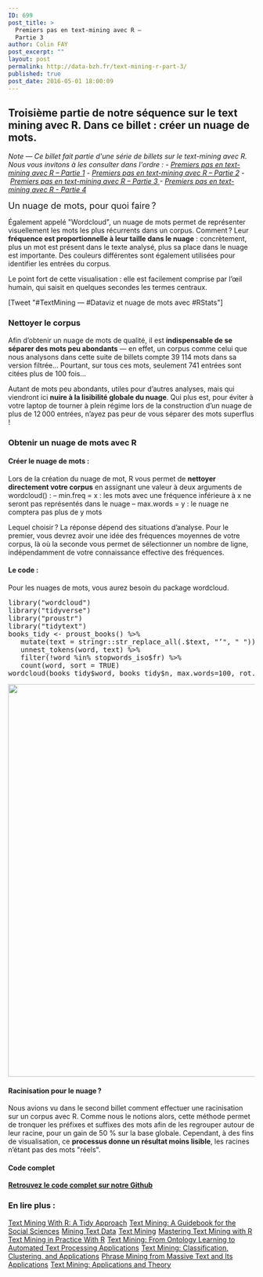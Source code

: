 ```yaml
---
ID: 699
post_title: >
  Premiers pas en text-mining avec R –
  Partie 3
author: Colin FAY
post_excerpt: ""
layout: post
permalink: http://data-bzh.fr/text-mining-r-part-3/
published: true
post_date: 2016-05-01 18:00:09
---
```

<h2 class="p1">Troisième partie de notre séquence sur le text mining avec R. Dans ce billet : créer un nuage de mots.</h2>
<!--more-->

<em>Note — Ce billet fait partie d'une série de billets sur le text-mining avec R. Nous vous invitons à les consulter dans l'ordre :</em>
<em>- <a href="http://data-bzh.fr/text-mining-r-part-1/" target="_blank" rel="noopener noreferrer">Premiers pas en text-mining avec R – Partie 1</a></em>
<em>- <a href="http://data-bzh.fr/text-mining-r-part-2/" target="_blank" rel="noopener noreferrer">Premiers pas en text-mining avec R – Partie 2</a></em>
<em>- <a href="http://data-bzh.fr/text-mining-r-part-3/" target="_blank" rel="noopener noreferrer">Premiers pas en text-mining avec R – Partie 3
</a>- <a href="http://data-bzh.fr/text-mining-r-part-4/" target="_blank" rel="noopener noreferrer">Premiers pas en text-mining avec R - Partie 4</a></em>
<p class="p1"><span style="font-size: 1.125rem;">Un nuage de mots, pour quoi faire ?</span></p>
<p class="p1">Également appelé "Wordcloud", un nuage de mots permet de représenter visuellement les mots les plus récurrents dans un corpus. Comment ? Leur <strong>fréquence est proportionnelle à leur taille dans le nuage</strong> : concrètement, plus un mot est présent dans le texte analysé, plus sa place dans le nuage est importante. Des couleurs différentes sont également utilisées pour identifier les entrées du corpus.</p>
<p class="p1">Le point fort de cette visualisation : elle est facilement comprise par l’œil humain, qui saisit en quelques secondes les termes centraux.</p>
[Tweet "#TextMining — #Dataviz et nuage de mots avec #RStats"]
<h3 class="p1">Nettoyer le corpus</h3>
<p class="p1">Afin d’obtenir un nuage de mots de qualité, il est <strong>indispensable de se séparer des mots peu abondants</strong> — en effet, un corpus comme celui que nous analysons dans cette suite de billets compte 39 114 mots dans sa version filtrée... Pourtant, sur tous ces mots, seulement 741 entrées sont citées plus de 100 fois...</p>
<p class="p1">Autant de mots peu abondants, utiles pour d’autres analyses, mais qui viendront ici <strong>nuire à la lisibilité globale du nuage</strong>. Qui plus est, pour éviter à votre laptop de tourner à plein régime lors de la construction d’un nuage de plus de 12 000 entrées, n’ayez pas peur de vous séparer des mots superflus !</p>

<h3 class="p1">Obtenir un nuage de mots avec R</h3>
<h4 class="p1">Créer le nuage de mots :</h4>
<p class="p1">Lors de la création du nuage de mot, R vous permet de <strong>nettoyer directement votre corpus</strong> en assignant une valeur à deux arguments de wordcloud() :
– min.freq = x : les mots avec une fréquence inférieure à x ne seront pas représentés dans le nuage
– max.words = y : le nuage ne comptera pas plus de y mots</p>
<p class="p1">Lequel choisir ? La réponse dépend des situations d’analyse. Pour le premier, vous devrez avoir une idée des fréquences moyennes de votre corpus, là où la seconde vous permet de sélectionner un nombre de ligne, indépendamment de votre connaissance effective des fréquences.</p>

<h4 class="p1">Le code :</h4>
<p class="p1">Pour les nuages de mots, vous aurez besoin du package wordcloud.</p>

<pre id="rstudio_console_output" class="GGHFMYIBMOB" tabindex="0"><span class="GGHFMYIBCOB ace_keyword">library("wordcloud")
library("tidyverse")
library("proustr")
library("tidytext")
</span><span class="GGHFMYIBCOB ace_keyword">books_tidy &lt;- proust_books() %&gt;%
</span> <span class="GGHFMYIBCOB ace_keyword">  mutate(text = stringr::str_replace_all(.$text, "’", " ")) %&gt;% 
</span> <span class="GGHFMYIBCOB ace_keyword">  unnest_tokens(word, text) %&gt;%
</span> <span class="GGHFMYIBCOB ace_keyword">  filter(!word %in% stopwords_iso$fr) %&gt;%
</span> <span class="GGHFMYIBCOB ace_keyword">  count(word, sort = TRUE)
</span><span class="GGHFMYIBCOB ace_keyword">wordcloud(books_tidy$word, books_tidy$n, max.words=100, rot.per=FALSE, colors= c("#973232", "#1E5B5B", "#6D8D2F", "#287928"))</span></pre>
<a href="http://data-bzh.fr/wp-content/uploads/2016/05/wordcloud_r_tidy_tm.png"><img class="aligncenter size-full wp-image-3557" src="http://data-bzh.fr/wp-content/uploads/2016/05/wordcloud_r_tidy_tm.png" alt="" width="800" height="800" /></a>
<h4 class="p1">Racinisation pour le nuage ?</h4>
<p class="p1">Nous avions vu dans le second billet comment effectuer une racinisation sur un corpus avec R. Comme nous le notions alors, cette méthode permet de tronquer les préfixes et suffixes des mots afin de les regrouper autour de leur racine, pour un gain de 50 % sur la base globale. Cependant, à des fins de visualisation, ce <strong>processus donne un résultat moins lisible</strong>, les racines n’étant pas des mots "réels".</p>

<h4>Code complet</h4>
<a href="https://github.com/DataBzh/blog/blob/master/text-mining.R" target="_blank" rel="noopener noreferrer"><strong>Retrouvez le code complet sur notre Github</strong></a>
<h3>En lire plus :</h3>
<a href="https://www.amazon.fr/gp/product/1491981652/ref=as_li_tl?ie=UTF8&amp;camp=1642&amp;creative=6746&amp;creativeASIN=1491981652&amp;linkCode=as2&amp;tag=dabz-21" rel="nofollow">Text Mining With R: A Tidy Approach</a><img style="border: none !important; margin: 0px !important;" src="http://ir-fr.amazon-adsystem.com/e/ir?t=dabz-21&amp;l=as2&amp;o=8&amp;a=1491981652" alt="" width="1" height="1" border="0" />
<a href="https://www.amazon.fr/gp/product/148336934X/ref=as_li_tl?ie=UTF8&amp;camp=1642&amp;creative=6746&amp;creativeASIN=148336934X&amp;linkCode=as2&amp;tag=dabz-21" rel="nofollow">Text Mining: A Guidebook for the Social Sciences</a><img style="border: none !important; margin: 0px !important;" src="http://ir-fr.amazon-adsystem.com/e/ir?t=dabz-21&amp;l=as2&amp;o=8&amp;a=148336934X" alt="" width="1" height="1" border="0" />
<a href="https://www.amazon.fr/gp/product/1461432227/ref=as_li_tl?ie=UTF8&amp;camp=1642&amp;creative=6746&amp;creativeASIN=1461432227&amp;linkCode=as2&amp;tag=dabz-21" rel="nofollow">Mining Text Data</a><img style="border: none !important; margin: 0px !important;" src="http://ir-fr.amazon-adsystem.com/e/ir?t=dabz-21&amp;l=as2&amp;o=8&amp;a=1461432227" alt="" width="1" height="1" border="0" />
<a href="https://www.amazon.fr/gp/product/3330006455/ref=as_li_tl?ie=UTF8&amp;camp=1642&amp;creative=6746&amp;creativeASIN=3330006455&amp;linkCode=as2&amp;tag=dabz-21" rel="nofollow">Text Mining</a><img style="border: none !important; margin: 0px !important;" src="http://ir-fr.amazon-adsystem.com/e/ir?t=dabz-21&amp;l=as2&amp;o=8&amp;a=3330006455" alt="" width="1" height="1" border="0" />
<a href="https://www.amazon.fr/gp/product/178355181X/ref=as_li_tl?ie=UTF8&amp;camp=1642&amp;creative=6746&amp;creativeASIN=178355181X&amp;linkCode=as2&amp;tag=dabz-21" rel="nofollow">Mastering Text Mining with R</a><img style="border: none !important; margin: 0px !important;" src="http://ir-fr.amazon-adsystem.com/e/ir?t=dabz-21&amp;l=as2&amp;o=8&amp;a=178355181X" alt="" width="1" height="1" border="0" />
<a href="https://www.amazon.fr/gp/product/1119282012/ref=as_li_tl?ie=UTF8&amp;camp=1642&amp;creative=6746&amp;creativeASIN=1119282012&amp;linkCode=as2&amp;tag=dabz-21" rel="nofollow">Text Mining in Practice With R</a><img style="border: none !important; margin: 0px !important;" src="http://ir-fr.amazon-adsystem.com/e/ir?t=dabz-21&amp;l=as2&amp;o=8&amp;a=1119282012" alt="" width="1" height="1" border="0" />
<a href="https://www.amazon.fr/gp/product/B00RZK7UCE/ref=as_li_tl?ie=UTF8&amp;camp=1642&amp;creative=6746&amp;creativeASIN=B00RZK7UCE&amp;linkCode=as2&amp;tag=dabz-21" rel="nofollow">Text Mining: From Ontology Learning to Automated Text Processing Applications</a><img style="border: none !important; margin: 0px !important;" src="http://ir-fr.amazon-adsystem.com/e/ir?t=dabz-21&amp;l=as2&amp;o=8&amp;a=B00RZK7UCE" alt="" width="1" height="1" border="0" />
<a href="https://www.amazon.fr/gp/product/B008KZULQ0/ref=as_li_tl?ie=UTF8&amp;camp=1642&amp;creative=6746&amp;creativeASIN=B008KZULQ0&amp;linkCode=as2&amp;tag=dabz-21" rel="nofollow">Text Mining: Classification, Clustering, and Applications</a><img style="border: none !important; margin: 0px !important;" src="http://ir-fr.amazon-adsystem.com/e/ir?t=dabz-21&amp;l=as2&amp;o=8&amp;a=B008KZULQ0" alt="" width="1" height="1" border="0" />
<a href="https://www.amazon.fr/gp/product/1627058982/ref=as_li_tl?ie=UTF8&amp;camp=1642&amp;creative=6746&amp;creativeASIN=1627058982&amp;linkCode=as2&amp;tag=dabz-21" rel="nofollow">Phrase Mining from Massive Text and Its Applications</a><img style="border: none !important; margin: 0px !important;" src="http://ir-fr.amazon-adsystem.com/e/ir?t=dabz-21&amp;l=as2&amp;o=8&amp;a=1627058982" alt="" width="1" height="1" border="0" />
<a href="https://www.amazon.fr/gp/product/B005UQLIA0/ref=as_li_tl?ie=UTF8&amp;camp=1642&amp;creative=6746&amp;creativeASIN=B005UQLIA0&amp;linkCode=as2&amp;tag=dabz-21" rel="nofollow">Text Mining: Applications and Theory</a><img style="border: none !important; margin: 0px !important;" src="http://ir-fr.amazon-adsystem.com/e/ir?t=dabz-21&amp;l=as2&amp;o=8&amp;a=B005UQLIA0" alt="" width="1" height="1" border="0" />